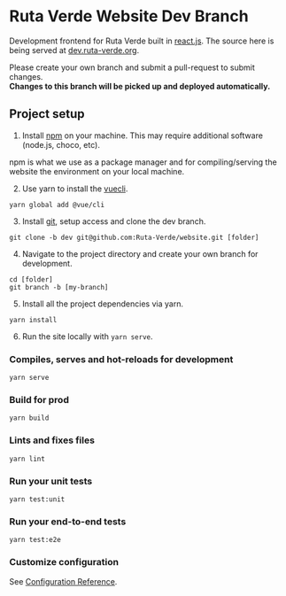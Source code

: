# Ruta Verde Website Dev Branch

Development frontend for Ruta Verde built in [react.js](https://reactjs.org). The source here is being served at [dev.ruta-verde.org](https://dev.ruta-verde.org).

Please create your own branch and submit a pull-request to submit changes. \
**Changes to this branch will be picked up and deployed automatically.**

## Project setup

1. Install [npm](https://www.npmjs.com/get-npm) on your machine. This may require additional software (node.js, choco, etc).

npm is what we use as a package manager and for compiling/serving the website the environment on your local machine.

2. Use yarn to install the [vuecli](https://cli.vuejs.org).

```
yarn global add @vue/cli
```

3. Install [git](https://git-scm.com/downloads), setup access and clone the dev branch.

```
git clone -b dev git@github.com:Ruta-Verde/website.git [folder]
```

4. Navigate to the project directory and create your own branch for development.

```
cd [folder]
git branch -b [my-branch]
```

5. Install all the project dependencies via yarn.

```
yarn install
```

6. Run the site locally with `yarn serve`.

### Compiles, serves and hot-reloads for development

```
yarn serve
```

### Build for prod

```
yarn build
```

### Lints and fixes files

```
yarn lint
```

### Run your unit tests

```
yarn test:unit
```

### Run your end-to-end tests

```
yarn test:e2e
```

### Customize configuration

See [Configuration Reference](https://cli.vuejs.org/config/).
